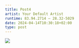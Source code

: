 ```yaml
---
title: Post4
artist: Your Default Artist
runtime: 83.94.2714 – 28.32-5029
date: 2024-04-14T10:30:18+02:00
type: post
---
```



![](https://cdn.contemporaryartlibrary.org/store/image/690833/imagefile/large-d43bb29314ea8b0ebf37360b9482a4ab.jpg) 